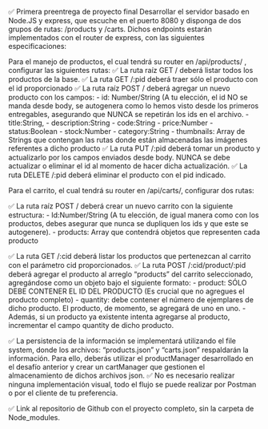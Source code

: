 ✅ Primera preentrega de proyecto final
Desarrollar el servidor basado en Node.JS y express, que escuche en el puerto 8080 y disponga de dos grupos de rutas: /products y /carts. Dichos endpoints estarán implementados con el router de express, con las siguientes especificaciones:

Para el manejo de productos, el cual tendrá su router en /api/products/ , configurar las siguientes rutas:
✅  La ruta raíz GET / deberá listar todos los productos de la base.
✅  La ruta GET /:pid deberá traer sólo el producto con el id proporcionado
✅  La ruta raíz POST / deberá agregar un nuevo producto con los campos:
    - id: Number/String (A tu elección, el id NO se manda desde body, se autogenera como lo hemos visto desde los primeros entregables, asegurando que NUNCA se repetirán los ids en el archivo.
    - title:String,
    - description:String
    - code:String
    - price:Number
    - status:Boolean
    - stock:Number
    - category:String
    - thumbnails: Array de Strings que contengan las rutas donde están almacenadas las imágenes referentes a dicho producto
✅  La ruta PUT /:pid deberá tomar un producto y actualizarlo por los campos enviados desde body. NUNCA se debe actualizar o eliminar el id al momento de hacer dicha actualización.
✅ La ruta DELETE /:pid deberá eliminar el producto con el pid indicado. 

Para el carrito, el cual tendrá su router en /api/carts/, configurar dos rutas:

✅ La ruta raíz POST / deberá crear un nuevo carrito con la siguiente estructura:
    - Id:Number/String (A tu elección, de igual manera como con los productos, debes asegurar que nunca se dupliquen los ids y que este se autogenere).
    - products: Array que contendrá objetos que representen cada producto

✅  La ruta GET /:cid deberá listar los productos que pertenezcan al carrito con el parámetro cid proporcionados.
✅  La ruta POST  /:cid/product/:pid deberá agregar el producto al arreglo “products” del carrito seleccionado, agregándose como un objeto bajo el siguiente formato:
    - product: SÓLO DEBE CONTENER EL ID DEL PRODUCTO (Es crucial que no agregues el producto completo)
    - quantity: debe contener el número de ejemplares de dicho producto. El producto, de momento, se agregará de uno en uno.
    - Además, si un producto ya existente intenta agregarse al producto, incrementar el campo quantity de dicho producto. 

✅ La persistencia de la información se implementará utilizando el file system, donde los archivos: “products.json” y “carts.json” respaldarán la información. Para ello, deberás utilizar el productManager desarrollado en el desafío anterior y crear un cartManager que gestionen el almacenamiento de dichos archivos json.
✅  No es necesario realizar ninguna implementación visual, todo el flujo se puede realizar por Postman o por el cliente de tu preferencia.

✅  Link al repositorio de Github con el proyecto completo, sin la carpeta de Node_modules.

